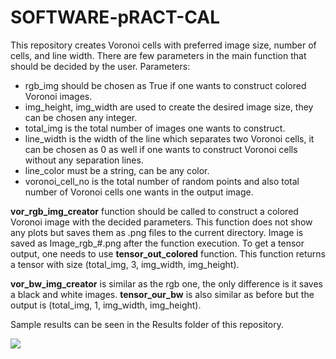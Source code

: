 # SOFTWARE-pRACT-CAL
  This repository creates Voronoi cells with preferred image size, number of cells, and line width. There are few parameters in the main function that should be decided by the user.
Parameters:
  * rgb_img should be chosen as True if one wants to construct colored Voronoi images.
  * img_height, img_width are used to create the desired image size, they can be chosen any integer.
  * total_img is the total number of images one wants to construct.
  * line_width is the width of the line which separates two Voronoi cells, it can be chosen as 0 as well if one wants to construct Voronoi cells without any separation lines.
  * line_color must be a string, can be any color.
  * voronoi_cell_no is the total number of random points and also total number of Voronoi cells one wants in the output image.
  
  **vor_rgb_img_creator** function should be called to construct a colored Voronoi image with the decided parameters. This function does not show any plots but saves them as .png files to the current directory.
 Image is saved as Image_rgb_#.png after the function execution.
  To get a tensor output, one needs to use **tensor_out_colored** function. This function returns a tensor with size (total_img, 3, img_width, img_height).
  
  **vor_bw_img_creator** is similar as the rgb one, the only difference is it saves a black and white images.
  **tensor_our_bw** is also similar as before but the output is (total_img, 1, img_width, img_height).

  Sample results can be seen in the Results folder of this repository.

![]((https://github.com/cemdaloglu/SOFTWARE-pRACT-CAL/blob/main/Results/Image_rgb%202_lines.png))
